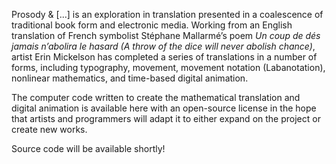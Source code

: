 Prosody & [...] is an exploration in translation presented in a coalescence of traditional book form and electronic media. Working from an English translation of French symbolist Stéphane Mallarmé’s poem _Un coup de dés jamais n’abolira le hasard (A throw of the dice will never abolish chance)_, artist Erin Mickelson has completed a series of translations in a number of forms, including typography, movement, movement notation (Labanotation), nonlinear mathematics, and time-based digital animation.

The computer code written to create the mathematical translation and digital animation is available here with an open-source license in the hope that artists and programmers will adapt it to either expand on the project or create new works.

Source code will be available shortly!

